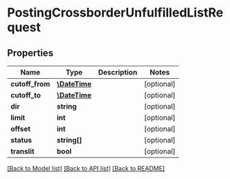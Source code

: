 # PostingCrossborderUnfulfilledListRequest

## Properties
Name | Type | Description | Notes
------------ | ------------- | ------------- | -------------
**cutoff_from** | [**\DateTime**](\DateTime.md) |  | [optional] 
**cutoff_to** | [**\DateTime**](\DateTime.md) |  | [optional] 
**dir** | **string** |  | [optional] 
**limit** | **int** |  | [optional] 
**offset** | **int** |  | [optional] 
**status** | **string[]** |  | [optional] 
**translit** | **bool** |  | [optional] 

[[Back to Model list]](../README.md#documentation-for-models) [[Back to API list]](../README.md#documentation-for-api-endpoints) [[Back to README]](../README.md)


